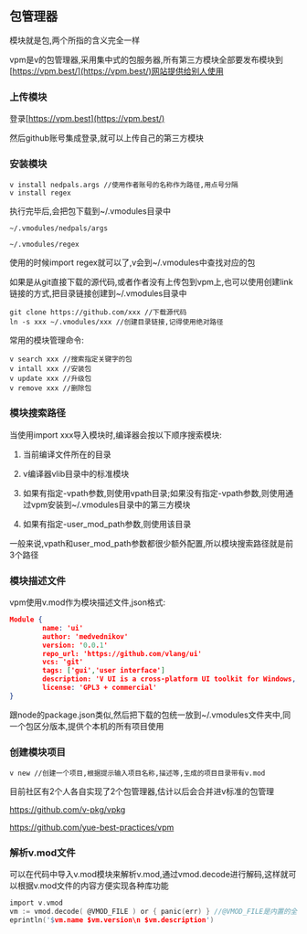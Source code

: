 ## 包管理器

模块就是包,两个所指的含义完全一样

vpm是v的包管理器,采用集中式的包服务器,所有第三方模块全部要发布模块到[https://vpm.best/](https://vpm.best/)网站提供给别人使用

### 上传模块

登录[https://vpm.best](https://vpm.best/)

然后github账号集成登录,就可以上传自己的第三方模块

### 安装模块

```
v install nedpals.args //使用作者账号的名称作为路径,用点号分隔
v install regex
```

执行完毕后,会把包下载到~/.vmodules目录中

```
~/.vmodules/nedpals/args

~/.vmodules/regex
```

使用的时候import regex就可以了,v会到~/.vmodules中查找对应的包

如果是从git直接下载的源代码,或者作者没有上传包到vpm上,也可以使用创建link链接的方式,把目录链接创建到~/.vmodules目录中

```
git clone https://github.com/xxx //下载源代码
ln -s xxx ~/.vmodules/xxx //创建目录链接,记得使用绝对路径
```

常用的模块管理命令:

```shell
v search xxx //搜索指定关键字的包
v intall xxx //安装包
v update xxx //升级包
v remove xxx //删除包
```

### 模块搜索路径

当使用import xxx导入模块时,编译器会按以下顺序搜索模块:

1. 当前编译文件所在的目录

2. v编译器vlib目录中的标准模块

3. 如果有指定-vpath参数,则使用vpath目录;如果没有指定-vpath参数,则使用通过vpm安装到~/.vmodules目录中的第三方模块

4. 如果有指定-user_mod_path参数,则使用该目录

一般来说,vpath和user_mod_path参数都很少额外配置,所以模块搜索路径就是前3个路径

### 模块描述文件

vpm使用v.mod作为模块描述文件,json格式:

```json
Module {
        name: 'ui'
        author: 'medvednikov'
        version: '0.0.1'
        repo_url: 'https://github.com/vlang/ui'
        vcs: 'git'
        tags: ['gui','user interface']
        description: 'V UI is a cross-platform UI toolkit for Windows, macOS, Linux, and soon Android, iOS and the web (JS/WASM).'
        license: 'GPL3 + commercial'
}
```

跟node的package.json类似,然后把下载的包统一放到~/.vmodules文件夹中,同一个包区分版本,提供个本机的所有项目使用

### 创建模块项目

```
v new //创建一个项目,根据提示输入项目名称,描述等,生成的项目目录带有v.mod
```

目前社区有2个人各自实现了2个包管理器,估计以后会合并进v标准的包管理

https://github.com/v-pkg/vpkg   

https://github.com/yue-best-practices/vpm



### 解析v.mod文件

可以在代码中导入v.mod模块来解析v.mod,通过vmod.decode进行解码,这样就可以根据v.mod文件的内容方便实现各种库功能

```c
import v.vmod
vm := vmod.decode( @VMOD_FILE ) or { panic(err) } //@VMOD_FILE是内置的全局变量,返回v.mod文件内容,字符串类型
eprintln('$vm.name $vm.version\n $vm.description')
```

